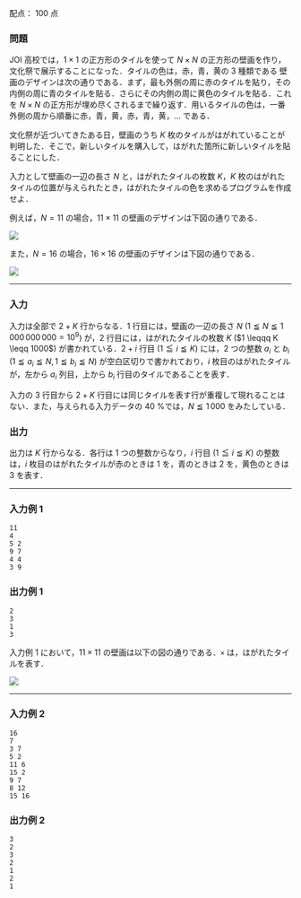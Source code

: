 配点： $100$ 点

### 問題
JOI 高校では，$1 \times 1$ の正方形のタイルを使って $N \times N$ の正方形の壁画を作り，文化祭で展示することになった．タイルの色は，赤，青，黄の $3$ 種類である 壁画のデザインは次の通りである．まず，最も外側の周に赤のタイルを貼り，その内側の周に青のタイルを貼る．さらにその内側の周に黄色のタイルを貼る．これを $N \times N$ の正方形が埋め尽くされるまで繰り返す．用いるタイルの色は，一番外側の周から順番に赤，青，黄，赤，青，黄，$\ldots$ である．

文化祭が近づいてきたある日，壁画のうち $K$ 枚のタイルがはがれていることが判明した．そこで，新しいタイルを購入して，はがれた箇所に新しいタイルを貼ることにした．

入力として壁画の一辺の長さ $N$ と，はがれたタイルの枚数 $K$，$K$ 枚のはがれたタイルの位置が与えられたとき，はがれたタイルの色を求めるプログラムを作成せよ．

例えば，$N = 11$ の場合，$11 \times 11$ の壁画のデザインは下図の通りである．

![](https://img.atcoder.jp/joi2011yo/2011-yo-t3-fig01.png)

また，$N = 16$ の場合，$16 \times 16$ の壁画のデザインは下図の通りである．

![](https://img.atcoder.jp/joi2011yo/2011-yo-t3-fig02.png)

---

### 入力
入力は全部で $2 + K$ 行からなる．$1$ 行目には，壁画の一辺の長さ $N$ ($1 \leqq N \leqq 1\,000\,000\,000 = 10^9$) が，$2$ 行目には，はがれたタイルの枚数 $K$ ($1 \leqqq K \leqq 1000$) が書かれている．$2 + i$ 行目 ($1 \leqq i \leqq K$) には，$2$ つの整数 $a_i$ と $b_i$ ($1 \leqq a_i \leqq N, 1 \leqq b_i \leqq N$) が空白区切りで書かれており，$i$ 枚目のはがれたタイルが，左から $a_i$ 列目，上から $b_i$ 行目のタイルであることを表す．

入力の $3$ 行目から $2 + K$ 行目には同じタイルを表す行が重複して現れることはない．また，与えられる入力データの $40$ %では，$N \leqq 1\,000$ をみたしている．

### 出力
出力は $K$ 行からなる．各行は $1$ つの整数からなり，$i$ 行目 ($1 \leqq i \leqq K$) の整数は，$i$ 枚目のはがれたタイルが赤のときは $1$ を，青のときは $2$ を，黄色のときは $3$ を表す．

---

### 入力例 1
~~~
11
4
5 2
9 7
4 4
3 9
~~~

### 出力例 1
~~~
2
3
1
3
~~~

入力例 $1$ において，$11 \times 11$ の壁画は以下の図の通りである．`×` は，はがれたタイルを表す．

![](https://img.atcoder.jp/joi2011yo/2011-yo-t3-fig03.png)

---

### 入力例 2
~~~
16
7
3 7
5 2
11 6
15 2
9 7
8 12
15 16
~~~

### 出力例 2
~~~
3
2
3
2
1
2
1
~~~
